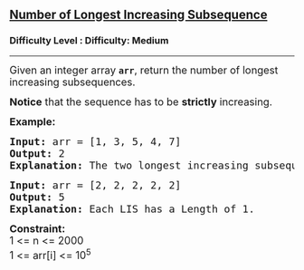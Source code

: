 <h2><a href="https://www.geeksforgeeks.org/problems/number-of-longest-increasing-subsequence/1?itm_source=geeksforgeeks&itm_medium=article&itm_campaign=practice_card">Number of Longest Increasing Subsequence</a></h2><h3>Difficulty Level : Difficulty: Medium</h3><hr><div class="problems_problem_content__Xm_eO"><p><span style="font-size: 18px;">Given an integer array&nbsp;<strong><code>arr</code></strong>, return&nbsp;the number of longest increasing subsequences.</span></p>
<p><span style="font-size: 18px;"><strong>Notice</strong>&nbsp;that the sequence has to be&nbsp;<strong>strictly</strong>&nbsp;increasing.</span></p>
<p><strong><span style="font-size: 18px;">Example:</span></strong></p>
<pre><span style="font-size: 18px;"><strong>Input: </strong>arr = [1, 3, 5, 4, 7]
<strong>Output: </strong>2
<strong>Explanation: </strong>The two longest increasing subsequences are [1, 3, 4, 7] and [1, 3, 5, 7].</span></pre>
<pre><span style="font-size: 18px;"><strong>Input: </strong>arr = [2, 2, 2, 2, 2]
<strong>Output: </strong>5
<strong>Explanation: </strong>Each LIS has a Length of 1. </span></pre>
<p><strong><span style="font-size: 18px;">Constraint:</span></strong><br><span style="font-size: 18px;">1 &lt;= n &lt;= 2000<br>1 &lt;= arr[i] &lt;= 10<sup>5</sup></span></p></div>